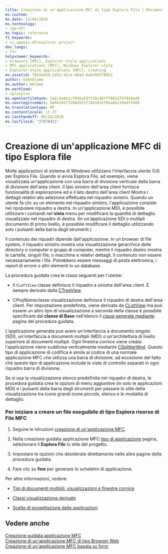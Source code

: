 ```yaml
---
title: Creazione di un'applicazione MFC di tipo Esplora File | Documenti Microsoft
ms.custom: ''
ms.date: 11/04/2016
ms.technology:
- cpp-mfc
ms.topic: reference
f1_keywords:
- vc.appwiz.mfcexplorer.project
dev_langs:
- C++
helpviewer_keywords:
- browsers [MFC], Explorer-style applications
- MFC applications [MFC], Windows Explorer-style
- Explorer-style applications [MFC], creating
ms.assetid: f843ab5d-2d5d-41ca-88a4-badc0d2f8052
author: mikeblome
ms.author: mblome
ms.workload:
- cplusplus
ms.openlocfilehash: 2a2c3e8e1c7956a5dff33cd8ff78612f5f844ad6
ms.sourcegitcommit: be0e3457f2884551f18e183ef0ea65c3ded7f689
ms.translationtype: MT
ms.contentlocale: it-IT
ms.lasthandoff: 06/28/2018
ms.locfileid: "37078421"
---
```

# <a name="creating-a-file-explorer-style-mfc-application"></a>Creazione di un'applicazione MFC di tipo Esplora file
Molte applicazioni di sistema di Windows utilizzano l'interfaccia utente (UI) per Esplora File. Quando si avvia Esplora File, ad esempio, viene visualizzata un'applicazione con una barra di divisione verticale della barra di divisione dell'area client. Il lato sinistro dell'area client fornisce funzionalità di esplorazione ed e il lato destro dell'area client Mostra i dettagli relativi alla selezione effettuata nel riquadro sinistro. Quando un utente fa clic su un elemento nel riquadro sinistro, l'applicazione consiste nel ripopolare riquadro a destra. In un'applicazione MDI, è possibile utilizzare i comandi nel **vista** menu per modificare la quantità di dettaglio visualizzato nel riquadro di destra. (In un'applicazione SDI o multipli documento di primo livello, è possibile modificare il dettaglio utilizzando solo i pulsanti della barra degli strumenti.)  
  
 Il contenuto dei riquadri dipende dall'applicazione. In un browser di file system, il riquadro sinistro mostra una visualizzazione gerarchica delle directory o computer o gruppi di computer, mentre il riquadro destro mostra le cartelle, singoli file, o macchine e relativi dettagli. Il contenuto non essere necessariamente i file. Potrebbero essere messaggi di posta elettronica, i report di errore o altri elementi in un database.  
  
 La procedura guidata crea le classi seguenti per l'utente:  
  
-   Il `CLeftView` classe definisce il riquadro a sinistra dell'area client. È sempre derivato dalla [CTreeView](../../mfc/reference/ctreeview-class.md).  
  
-   C*ProjName*classe visualizzazione definisce il riquadro di destra dell'area client. Per impostazione predefinita, viene derivata da [CListView](../../mfc/reference/clistview-class.md) ma può essere un altro tipo di visualizzazione a seconda della classe è possibile specificare dal **classe di Base** nell'elenco il [classi generate mediante](../../mfc/reference/generated-classes-mfc-application-wizard.md) pagina del procedura guidata.  
  
 L'applicazione generata può avere un'interfaccia a documento singolo (SDI), un'interfaccia a documenti multipli (MDI) o un'architettura di livello superiore di documenti multipli. Ogni finestra cornice viene creata l'applicazione viene suddivisa verticalmente mediante [CSplitterWnd](../../mfc/reference/csplitterwnd-class.md). Questo tipo di applicazione di codifica è simile al codice di una normale applicazione MFC che utilizza una barra di divisione, ad eccezione del fatto che questo tipo di applicazione include le viste di controllo separati in ogni riquadro barra di divisione.  
  
 Se si usa la visualizzazione elenco predefinita nel riquadro di destra, la procedura guidata crea le opzioni di menu aggiuntive (in solo le applicazioni MDI) e i pulsanti della barra degli strumenti per passare lo stile della visualizzazione tra icone grandi icone piccole, elenco e le modalità di dettaglio.  
  
### <a name="to-begin-creating-a-file-explorer-style-mfc-executable"></a>Per iniziare a creare un file eseguibile di tipo Esplora risorse di File MFC  
  
1.  Seguire le istruzioni [creazione di un'applicazione MFC](../../mfc/reference/creating-an-mfc-application.md).  
  
2.  Nella creazione guidata applicazione MFC [tipo di applicazione](../../mfc/reference/application-type-mfc-application-wizard.md) pagina, selezionare il **Esplora File** lo stile del progetto.  
  
3.  Impostare le opzioni che desiderate direttamente nelle altre pagine della procedura guidata.  
  
4.  Fare clic su **fine** per generare lo scheletro di applicazione.  
  
 Per altre informazioni, vedere:  
  
-   [Tipi di documenti multipli, visualizzazioni e finestre cornice](../../mfc/multiple-document-types-views-and-frame-windows.md)  
  
-   [Classi visualizzazione derivate](../../mfc/derived-view-classes-available-in-mfc.md)  
  
-   [Scelte di progettazione delle applicazioni](../../mfc/application-design-choices.md)  
  
## <a name="see-also"></a>Vedere anche  
 [Creazione guidata applicazione MFC](../../mfc/reference/mfc-application-wizard.md)   
 [Creazione di un'applicazione MFC di tipo Browser Web](../../mfc/reference/creating-a-web-browser-style-mfc-application.md)   
 [Creazione di un'applicazione MFC basata su form](../../mfc/reference/creating-a-forms-based-mfc-application.md)

